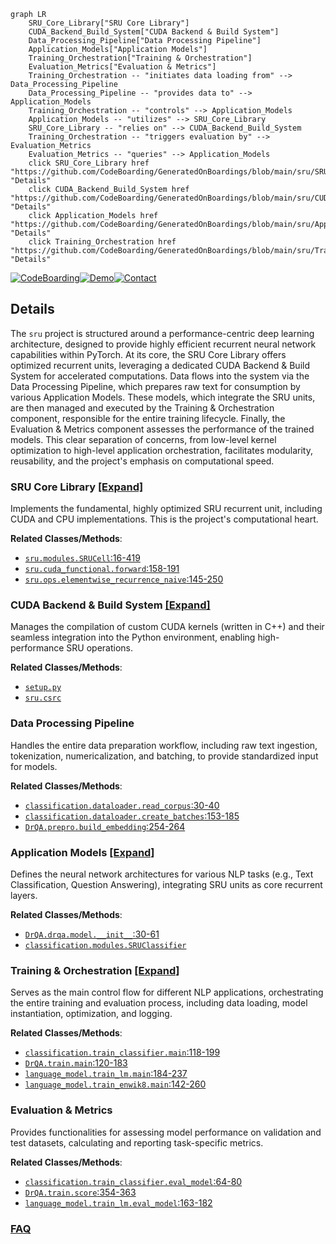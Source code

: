 ```mermaid
graph LR
    SRU_Core_Library["SRU Core Library"]
    CUDA_Backend_Build_System["CUDA Backend & Build System"]
    Data_Processing_Pipeline["Data Processing Pipeline"]
    Application_Models["Application Models"]
    Training_Orchestration["Training & Orchestration"]
    Evaluation_Metrics["Evaluation & Metrics"]
    Training_Orchestration -- "initiates data loading from" --> Data_Processing_Pipeline
    Data_Processing_Pipeline -- "provides data to" --> Application_Models
    Training_Orchestration -- "controls" --> Application_Models
    Application_Models -- "utilizes" --> SRU_Core_Library
    SRU_Core_Library -- "relies on" --> CUDA_Backend_Build_System
    Training_Orchestration -- "triggers evaluation by" --> Evaluation_Metrics
    Evaluation_Metrics -- "queries" --> Application_Models
    click SRU_Core_Library href "https://github.com/CodeBoarding/GeneratedOnBoardings/blob/main/sru/SRU_Core_Library.md" "Details"
    click CUDA_Backend_Build_System href "https://github.com/CodeBoarding/GeneratedOnBoardings/blob/main/sru/CUDA_Backend_Build_System.md" "Details"
    click Application_Models href "https://github.com/CodeBoarding/GeneratedOnBoardings/blob/main/sru/Application_Models.md" "Details"
    click Training_Orchestration href "https://github.com/CodeBoarding/GeneratedOnBoardings/blob/main/sru/Training_Orchestration.md" "Details"
```

[![CodeBoarding](https://img.shields.io/badge/Generated%20by-CodeBoarding-9cf?style=flat-square)](https://github.com/CodeBoarding/GeneratedOnBoardings)[![Demo](https://img.shields.io/badge/Try%20our-Demo-blue?style=flat-square)](https://www.codeboarding.org/demo)[![Contact](https://img.shields.io/badge/Contact%20us%20-%20contact@codeboarding.org-lightgrey?style=flat-square)](mailto:contact@codeboarding.org)

## Details

The `sru` project is structured around a performance-centric deep learning architecture, designed to provide highly efficient recurrent neural network capabilities within PyTorch. At its core, the SRU Core Library offers optimized recurrent units, leveraging a dedicated CUDA Backend & Build System for accelerated computations. Data flows into the system via the Data Processing Pipeline, which prepares raw text for consumption by various Application Models. These models, which integrate the SRU units, are then managed and executed by the Training & Orchestration component, responsible for the entire training lifecycle. Finally, the Evaluation & Metrics component assesses the performance of the trained models. This clear separation of concerns, from low-level kernel optimization to high-level application orchestration, facilitates modularity, reusability, and the project's emphasis on computational speed.

### SRU Core Library [[Expand]](./SRU_Core_Library.md)
Implements the fundamental, highly optimized SRU recurrent unit, including CUDA and CPU implementations. This is the project's computational heart.


**Related Classes/Methods**:

- <a href="https://github.com/asappresearch/sru/blob/master/sru/modules.py#L16-L419" target="_blank" rel="noopener noreferrer">`sru.modules.SRUCell`:16-419</a>
- <a href="https://github.com/asappresearch/sru/blob/master/sru/cuda_functional.py#L158-L191" target="_blank" rel="noopener noreferrer">`sru.cuda_functional.forward`:158-191</a>
- <a href="https://github.com/asappresearch/sru/blob/master/sru/ops.py#L145-L250" target="_blank" rel="noopener noreferrer">`sru.ops.elementwise_recurrence_naive`:145-250</a>


### CUDA Backend & Build System [[Expand]](./CUDA_Backend_Build_System.md)
Manages the compilation of custom CUDA kernels (written in C++) and their seamless integration into the Python environment, enabling high-performance SRU operations.


**Related Classes/Methods**:

- <a href="https://github.com/asappresearch/sru/blob/master/setup.py" target="_blank" rel="noopener noreferrer">`setup.py`</a>
- <a href="https://github.com/asappresearch/sru/blob/master/sru/csrc/" target="_blank" rel="noopener noreferrer">`sru.csrc`</a>


### Data Processing Pipeline
Handles the entire data preparation workflow, including raw text ingestion, tokenization, numericalization, and batching, to provide standardized input for models.


**Related Classes/Methods**:

- <a href="https://github.com/asappresearch/sru/blob/master/classification/dataloader.py#L30-L40" target="_blank" rel="noopener noreferrer">`classification.dataloader.read_corpus`:30-40</a>
- <a href="https://github.com/asappresearch/sru/blob/master/classification/dataloader.py#L153-L185" target="_blank" rel="noopener noreferrer">`classification.dataloader.create_batches`:153-185</a>
- <a href="https://github.com/asappresearch/sru/blob/master/DrQA/prepro.py#L254-L264" target="_blank" rel="noopener noreferrer">`DrQA.prepro.build_embedding`:254-264</a>


### Application Models [[Expand]](./Application_Models.md)
Defines the neural network architectures for various NLP tasks (e.g., Text Classification, Question Answering), integrating SRU units as core recurrent layers.


**Related Classes/Methods**:

- <a href="https://github.com/asappresearch/sru/blob/master/DrQA/drqa/model.py#L30-L61" target="_blank" rel="noopener noreferrer">`DrQA.drqa.model.__init__`:30-61</a>
- <a href="https://github.com/asappresearch/sru/blob/master/classification/modules.py" target="_blank" rel="noopener noreferrer">`classification.modules.SRUClassifier`</a>


### Training & Orchestration [[Expand]](./Training_Orchestration.md)
Serves as the main control flow for different NLP applications, orchestrating the entire training and evaluation process, including data loading, model instantiation, optimization, and logging.


**Related Classes/Methods**:

- <a href="https://github.com/asappresearch/sru/blob/master/classification/train_classifier.py#L118-L199" target="_blank" rel="noopener noreferrer">`classification.train_classifier.main`:118-199</a>
- <a href="https://github.com/asappresearch/sru/blob/master/DrQA/train.py#L120-L183" target="_blank" rel="noopener noreferrer">`DrQA.train.main`:120-183</a>
- <a href="https://github.com/asappresearch/sru/blob/master/language_model/train_lm.py#L184-L237" target="_blank" rel="noopener noreferrer">`language_model.train_lm.main`:184-237</a>
- <a href="https://github.com/asappresearch/sru/blob/master/language_model/train_enwik8.py#L142-L260" target="_blank" rel="noopener noreferrer">`language_model.train_enwik8.main`:142-260</a>


### Evaluation & Metrics
Provides functionalities for assessing model performance on validation and test datasets, calculating and reporting task-specific metrics.


**Related Classes/Methods**:

- <a href="https://github.com/asappresearch/sru/blob/master/classification/train_classifier.py#L64-L80" target="_blank" rel="noopener noreferrer">`classification.train_classifier.eval_model`:64-80</a>
- <a href="https://github.com/asappresearch/sru/blob/master/DrQA/train.py#L354-L363" target="_blank" rel="noopener noreferrer">`DrQA.train.score`:354-363</a>
- <a href="https://github.com/asappresearch/sru/blob/master/language_model/train_lm.py#L163-L182" target="_blank" rel="noopener noreferrer">`language_model.train_lm.eval_model`:163-182</a>




### [FAQ](https://github.com/CodeBoarding/GeneratedOnBoardings/tree/main?tab=readme-ov-file#faq)